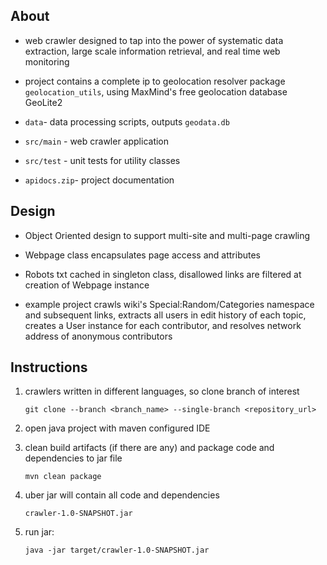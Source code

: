 ## About
- web crawler designed to tap into the power of systematic data extraction, large scale information retrieval, and real time web monitoring

- project contains a complete ip to geolocation resolver package `geolocation_utils`, using MaxMind's free geolocation database GeoLite2 

- `data`- data processing scripts, outputs `geodata.db` 

- `src/main` - web crawler application 

- `src/test` - unit tests for utility classes

- `apidocs.zip`- project documentation

## Design
- Object Oriented design to support multi-site and multi-page crawling

- Webpage class encapsulates page access and attributes

- Robots txt cached in singleton class, disallowed links are filtered at creation of Webpage instance

- example project crawls wiki's Special:Random/Categories namespace and subsequent links, extracts all users in edit history of each topic, creates a User instance for each contributor, and resolves network address of anonymous contributors

## Instructions 
1. crawlers written in different languages, so clone branch of interest 

    `git clone --branch <branch_name> --single-branch <repository_url>`
2. open java project with maven configured IDE
3. clean build artifacts (if there are any) and package code and dependencies to jar file

    `mvn clean package` 
4. uber jar will contain all code and dependencies

    `crawler-1.0-SNAPSHOT.jar`
5. run jar: 

    `java -jar target/crawler-1.0-SNAPSHOT.jar`


